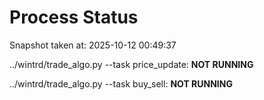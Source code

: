 # Process Status

Snapshot taken at: 2025-10-12 00:49:37

../wintrd/trade_algo.py --task price_update: **NOT RUNNING**

../wintrd/trade_algo.py --task buy_sell: **NOT RUNNING**

